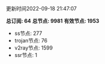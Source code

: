 更新时间2022-09-18 21:47:07

**总订阅: 64**
**总节点: 9981**
**有效节点: 1953**
- ss节点: 277
- trojan节点: 76
- v2ray节点: 1599
- ssr节点: 1

